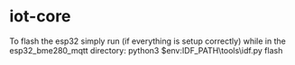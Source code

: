 # iot-core

To flash the esp32 simply run (if everything is setup correctly) while in the esp32_bme280_mqtt directory:
python3 $env:IDF_PATH\tools\idf.py flash
